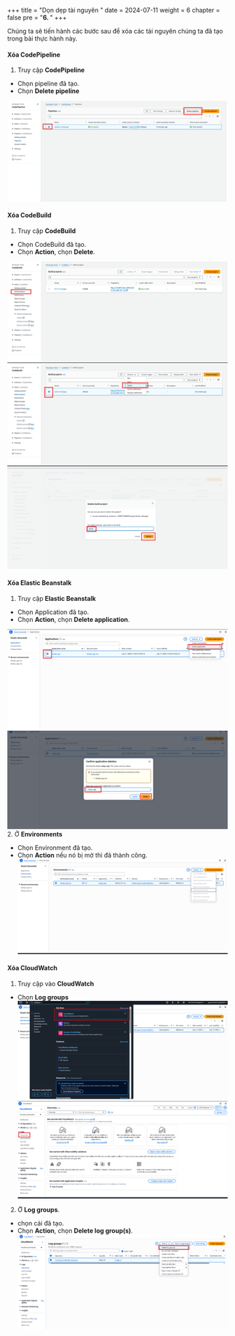 +++
title = "Dọn dẹp tài nguyên  "
date = 2024-07-11
weight = 6
chapter = false
pre = "<b>6. </b>"
+++

Chúng ta sẽ tiến hành các bước sau để xóa các tài nguyên chúng ta đã tạo trong bài thực hành này.

#### Xóa CodePipeline

1. Truy cập **CodePipeline**
  + Chọn pipeline đã tạo.
  + Chọn **Delete pipeline**


  
![Clean](/images/6.clean/001-delete.png)



#### Xóa CodeBuild

1. Truy cập **CodeBuild**
  + Chọn CodeBuild đã tạo.
  + Chọn **Action**, chọn **Delete**.

  ![Clean](/images/6.clean/002-delete.png)
  ![Clean](/images/6.clean/003-delete.png)
  ![Clean](/images/6.clean/004-delete.png)

#### Xóa Elastic Beanstalk

1. Truy cập **Elastic Beanstalk**
  + Chọn Application đã tạo.
  + Chọn **Action**, chọn **Delete application**.

  ![Clean](/images/6.clean/005-delete.png)
  ![Clean](/images/6.clean/006-delete.png)
2. Ở **Environments**
  + Chọn Environment đã tạo.
  + Chọn **Action** nếu nó bị mờ thì đã thành công.
  ![Clean](/images/6.clean/007-delete.png)





#### Xóa CloudWatch

1. Truy cập vào **CloudWatch**
  + Chọn **Log groups**
![Clean](/images/6.clean/008-delete.png)
![Clean](/images/6.clean/009-delete.png)
2. Ở **Log groups**.
  + chọn cái đã tạo.
  + Chọn **Action**, chọn **Delete log group(s)**.
![Clean](/images/6.clean/010-delete.png)



